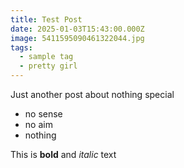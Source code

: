 ```yaml
---
title: Test Post
date: 2025-01-03T15:43:00.000Z
image: 5411595090461322044.jpg
tags:
  - sample tag
  - pretty girl
---
```

Just another post about nothing special

* no sense
* no aim
* nothing

This is **bold** and *italic* text

